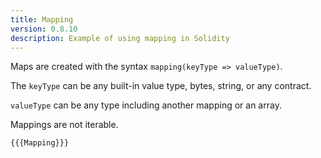 ```yaml
---
title: Mapping
version: 0.8.10
description: Example of using mapping in Solidity
---
```


Maps are created with the syntax `mapping(keyType => valueType)`.

The `keyType` can be any built-in value type, bytes, string, or any contract.

`valueType` can be any type including another mapping or an array.

Mappings are not iterable.

```solidity
{{{Mapping}}}
```

